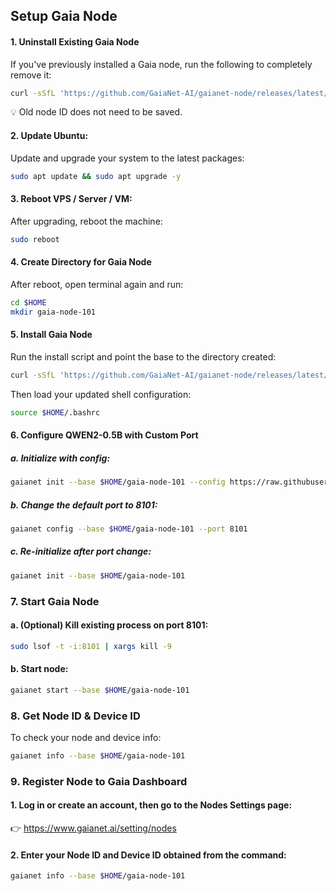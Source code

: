 
## Setup Gaia Node

#### 1. Uninstall Existing Gaia Node
If you've previously installed a Gaia node, run the following to completely remove it:
```bash
curl -sSfL 'https://github.com/GaiaNet-AI/gaianet-node/releases/latest/download/uninstall.sh' | bash
```
💡 Old node ID does not need to be saved.

#### 2. Update Ubuntu:
Update and upgrade your system to the latest packages:
```bash
sudo apt update && sudo apt upgrade -y
```

#### 3. Reboot VPS / Server / VM:
After upgrading, reboot the machine:
```bash
sudo reboot
```

#### 4. Create Directory for Gaia Node
After reboot, open terminal again and run:
```bash
cd $HOME
mkdir gaia-node-101
```

#### 5. Install Gaia Node
Run the install script and point the base to the directory created:
```bash
curl -sSfL 'https://github.com/GaiaNet-AI/gaianet-node/releases/latest/download/install.sh' | bash -s -- --base $HOME/gaia-node-101
```
Then load your updated shell configuration: 
```bash
source $HOME/.bashrc
```

#### 6. Configure QWEN2-0.5B with Custom Port
##### a. Initialize with config:
```bash
gaianet init --base $HOME/gaia-node-101 --config https://raw.githubusercontent.com/GaiaNet-AI/node-configs/main/qwen2-0.5b-instruct/config.json
```
##### b. Change the default port to 8101:
```bash
gaianet config --base $HOME/gaia-node-101 --port 8101
```
##### c. Re-initialize after port change:
```bash
gaianet init --base $HOME/gaia-node-101
```

### 7. Start Gaia Node
#### a. (Optional) Kill existing process on port 8101:
```bash
sudo lsof -t -i:8101 | xargs kill -9
```
#### b. Start node:
```bash
gaianet start --base $HOME/gaia-node-101
```

### 8. Get Node ID & Device ID
To check your node and device info:
```bash
gaianet info --base $HOME/gaia-node-101
```

### 9. Register Node to Gaia Dashboard
#### 1. Log in or create an account, then go to the Nodes Settings page:
👉 https://www.gaianet.ai/setting/nodes
#### 2. Enter your Node ID and Device ID obtained from the command:
```bash
gaianet info --base $HOME/gaia-node-101
```
